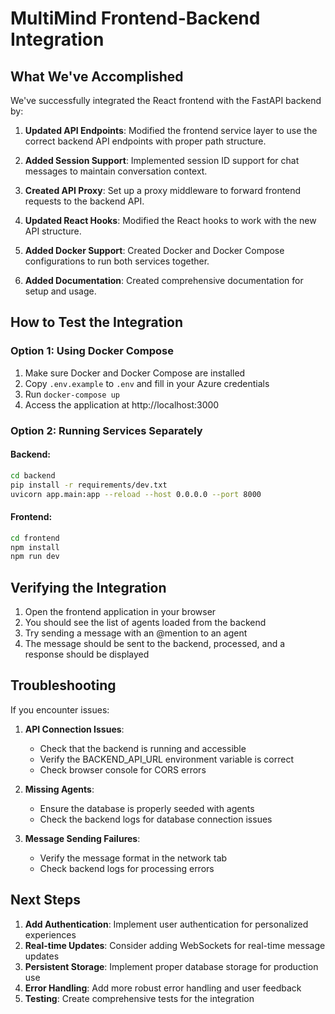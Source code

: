 # MultiMind Frontend-Backend Integration

## What We've Accomplished

We've successfully integrated the React frontend with the FastAPI backend by:

1. **Updated API Endpoints**: Modified the frontend service layer to use the correct backend API endpoints with proper path structure.

2. **Added Session Support**: Implemented session ID support for chat messages to maintain conversation context.

3. **Created API Proxy**: Set up a proxy middleware to forward frontend requests to the backend API.

4. **Updated React Hooks**: Modified the React hooks to work with the new API structure.

5. **Added Docker Support**: Created Docker and Docker Compose configurations to run both services together.

6. **Added Documentation**: Created comprehensive documentation for setup and usage.

## How to Test the Integration

### Option 1: Using Docker Compose

1. Make sure Docker and Docker Compose are installed
2. Copy `.env.example` to `.env` and fill in your Azure credentials
3. Run `docker-compose up`
4. Access the application at http://localhost:3000

### Option 2: Running Services Separately

#### Backend:
```bash
cd backend
pip install -r requirements/dev.txt
uvicorn app.main:app --reload --host 0.0.0.0 --port 8000
```

#### Frontend:
```bash
cd frontend
npm install
npm run dev
```

## Verifying the Integration

1. Open the frontend application in your browser
2. You should see the list of agents loaded from the backend
3. Try sending a message with an @mention to an agent
4. The message should be sent to the backend, processed, and a response should be displayed

## Troubleshooting

If you encounter issues:

1. **API Connection Issues**:
   - Check that the backend is running and accessible
   - Verify the BACKEND_API_URL environment variable is correct
   - Check browser console for CORS errors

2. **Missing Agents**:
   - Ensure the database is properly seeded with agents
   - Check the backend logs for database connection issues

3. **Message Sending Failures**:
   - Verify the message format in the network tab
   - Check backend logs for processing errors

## Next Steps

1. **Add Authentication**: Implement user authentication for personalized experiences
2. **Real-time Updates**: Consider adding WebSockets for real-time message updates
3. **Persistent Storage**: Implement proper database storage for production use
4. **Error Handling**: Add more robust error handling and user feedback
5. **Testing**: Create comprehensive tests for the integration
